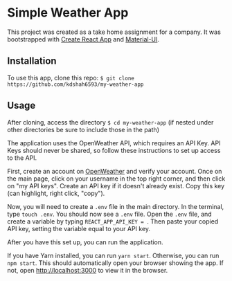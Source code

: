 # Simple Weather App

This project was created as a take home assignment for a company. It was bootstrapped with [Create React App](https://github.com/facebook/create-react-app) and [Material-UI](https://mui.com/).

## Installation
To use this app, clone this repo: `$ git clone https://github.com/kdshah6593/my-weather-app`

## Usage
After cloning, access the directory `$ cd my-weather-app` (if nested under other directories be sure to include those in the path)

The application uses the OpenWeather API, which requires an API Key. API Keys should never be shared, so follow these instructions to set up access to the API. 

First, create an account on [OpenWeather](https://home.openweathermap.org/users/sign_up) and verify your account. Once on the main page, click on your username in the top right corner, and then click on "my API keys". Create an API key if it doesn't already exist. Copy this key (can highlight, right click, "copy").

Now, you will need to create a `.env` file in the main directory. In the terminal, type `touch .env`. You should now see a `.env` file. 
Open the `.env` file, and create a variable by typing `REACT_APP_API_KEY = `. Then paste your copied API key, setting the variable equal to your API key.

After you have this set up, you can run the application.

If you have Yarn installed, you can run `yarn start`. Otherwise, you can run `npm start`. This should automatically open your browser showing the app. If not, open [http://localhost:3000](http://localhost:3000) to view it in the browser.
